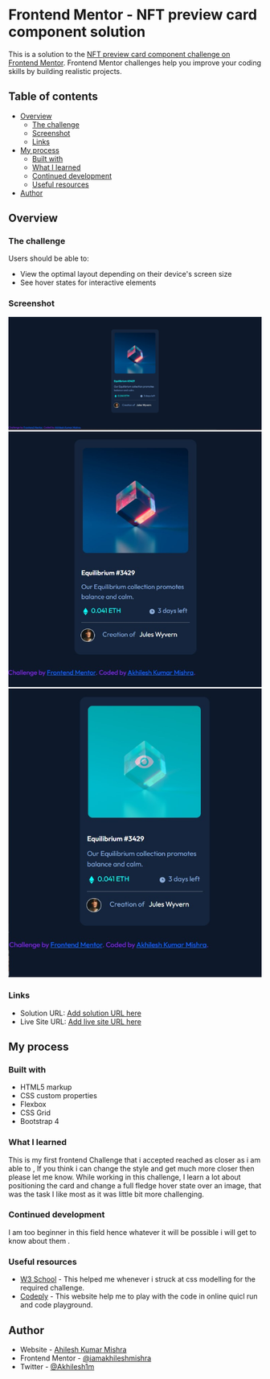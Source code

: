 # Frontend Mentor - NFT preview card component solution

This is a solution to the [NFT preview card component challenge on Frontend Mentor](https://www.frontendmentor.io/challenges/nft-preview-card-component-SbdUL_w0U). Frontend Mentor challenges help you improve your coding skills by building realistic projects. 

## Table of contents

- [Overview](#overview)
  - [The challenge](#the-challenge)
  - [Screenshot](#screenshot)
  - [Links](#links)
- [My process](#my-process)
  - [Built with](#built-with)
  - [What I learned](#what-i-learned)
  - [Continued development](#continued-development)
  - [Useful resources](#useful-resources)
- [Author](#author)


## Overview

### The challenge

Users should be able to:

- View the optimal layout depending on their device's screen size
- See hover states for interactive elements

### Screenshot

![](./Design/Desktop-Version.jpg)
![](./Design/Mobile-version.jpg)
![](./Design/Active-image.jpg)


### Links

- Solution URL: [Add solution URL here](https://your-solution-url.com)
- Live Site URL: [Add live site URL here](https://your-live-site-url.com)

## My process

### Built with

- HTML5 markup
- CSS custom properties
- Flexbox
- CSS Grid
- Bootstrap 4


### What I learned
This is my first frontend Challenge that i accepted reached as closer as i am able to , If you think i can change the style and get much more closer then please let me know.
While working in this challenge, I learn a lot about positioning the card and change a full fledge hover state over an image, that was the task I like most as it was little bit more challenging.


### Continued development

I am too beginner in this field hence whatever it will be possible i will get to know about them .

### Useful resources

- [W3 School](https://www.w3schools.com/) - This helped me whenever i struck at css modelling for the required challenge.
- [Codeply](https://www.codeply.com/) - This website help me to play with the code in online quicl run and code playground.


## Author

- Website - [Ahilesh Kumar Mishra](iamakhileshmishra.github.io)
- Frontend Mentor - [@iamakhileshmishra](https://www.frontendmentor.io/profile/iamakhileshmishra)
- Twitter - [@Akhilesh1m](https://www.twitter.com/akhilesh1m)
